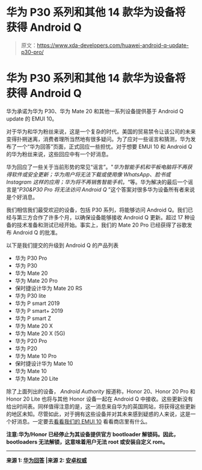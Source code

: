 # 华为 P30 系列和其他 14 款华为设备将获得 Android Q

> 原文：<https://www.xda-developers.com/huawei-android-q-update-p30-pro/>

# 华为 P30 系列和其他 14 款华为设备将获得 Android Q

华为承诺为华为 P30、华为 Mate 20 和其他一系列设备提供基于 Android Q update 的 EMUI 10。

对于华为和华为粉丝来说，这是一个复杂的时代。美国的贸易禁令让该公司的未来变得扑朔迷离，消费者理所当然地有很多疑问。为了应对一些谣言和猜测，华为发布了一个“华为回答”页面，正式回应一些担忧。对于想要 EMUI 10 和 Android Q 的华为粉丝来说，这些回应中有一个好消息。

华为回应了一些关于当前形势的常见“谣言”。"*华为智能手机和平板电脑将不再获得软件或安全更新；华为用户将无法下载或使用像 WhatsApp、脸书或 Instagram 这样的应用；华为将不再销售智能手机*，“等。华为解决的最后一个谣言是“*P30&P30 Pro 将无法访问 Android Q* ”这个答案对很多华为设备所有者来说是个好消息。

我们相信我们最受欢迎的设备，包括 P30 系列，将能够访问 Android Q。我们已经与第三方合作了许多个月，以确保设备能够接收 Android Q 更新。超过 17 种设备的技术准备和测试已经开始。事实上，我们的 Mate 20 Pro 已经获得了谷歌发布 Android Q 的批准。

以下是我们提交的升级到 Android Q 的产品列表

*   华为 P30 Pro
*   华为 P30
*   华为 Mate 20
*   华为 Mate 20 Pro
*   保时捷设计华为 Mate 20 RS
*   华为 P30 lite
*   华为 P smart 2019
*   华为 P smart+ 2019
*   华为 P smart Z
*   华为 Mate 20 X
*   华为 Mate 20 X (5G)
*   华为 P20 Pro
*   华为 P20
*   华为 Mate 10 Pro
*   保时捷设计华为 Mate 10
*   华为 Mate 10
*   华为 Mate 20 Lite

除了上面列出的设备， *Android Authority* 报道称，Honor 20、Honor 20 Pro 和 Honor 20 Lite 也将与其他 Honor 设备一起在 Android Q 中接收。这些更新没有给出时间表。同样值得注意的是，这一消息来自华为的英国网站，将获得这些更新的地区未知。尽管如此，对于拥有这些设备并对其未来感到疑惑的人来说，这是一个好消息。一定要去[看看我们的 EMUI 10](https://www.xda-developers.com/emui-10-android-q-huawei-p30-pro/) 看看商店里有什么。

**注意:华为/Honor 已经停止为其设备提供官方 bootloader 解锁码。因此，bootloaders 无法解锁，这意味着用户无法 root 或安装自定义 rom。**

* * *

**来源 1: [华为回答](https://consumer.huawei.com/uk/campaign/huawei-answers/) |来源 2: [安卓权威](https://www.androidauthority.com/huawei-android-q-1000703/?utm_source=feedly&utm_medium=webfeeds)**